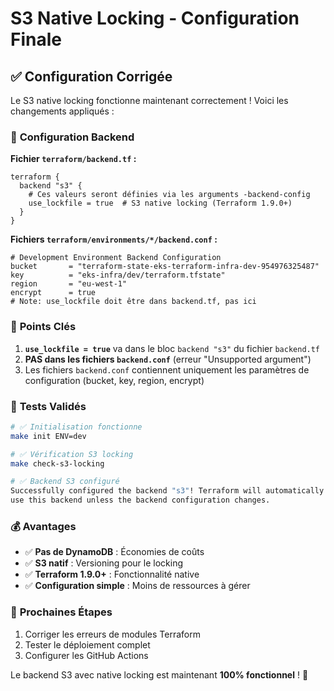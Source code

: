 # S3 Native Locking - Configuration Finale 

## ✅ **Configuration Corrigée**

Le S3 native locking fonctionne maintenant correctement ! Voici les changements appliqués :

### 🔧 **Configuration Backend**

**Fichier `terraform/backend.tf` :**
```hcl
terraform {
  backend "s3" {
    # Ces valeurs seront définies via les arguments -backend-config
    use_lockfile = true  # S3 native locking (Terraform 1.9.0+)
  }
}
```

**Fichiers `terraform/environments/*/backend.conf` :**
```properties
# Development Environment Backend Configuration
bucket       = "terraform-state-eks-terraform-infra-dev-954976325487"
key          = "eks-infra/dev/terraform.tfstate"
region       = "eu-west-1"
encrypt      = true
# Note: use_lockfile doit être dans backend.tf, pas ici
```

### 🎯 **Points Clés**

1. **`use_lockfile = true`** va dans le bloc `backend "s3"` du fichier `backend.tf`
2. **PAS dans les fichiers `backend.conf`** (erreur "Unsupported argument")
3. Les fichiers `backend.conf` contiennent uniquement les paramètres de configuration (bucket, key, region, encrypt)

### 🧪 **Tests Validés**

```bash
# ✅ Initialisation fonctionne
make init ENV=dev

# ✅ Vérification S3 locking
make check-s3-locking

# ✅ Backend S3 configuré
Successfully configured the backend "s3"! Terraform will automatically
use this backend unless the backend configuration changes.
```

### 💰 **Avantages**

- ✅ **Pas de DynamoDB** : Économies de coûts
- ✅ **S3 natif** : Versioning pour le locking
- ✅ **Terraform 1.9.0+** : Fonctionnalité native
- ✅ **Configuration simple** : Moins de ressources à gérer

### 🚀 **Prochaines Étapes**

1. Corriger les erreurs de modules Terraform
2. Tester le déploiement complet
3. Configurer les GitHub Actions

Le backend S3 avec native locking est maintenant **100% fonctionnel** ! 🎉